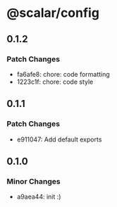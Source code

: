 # @scalar/config

## 0.1.2

### Patch Changes

- fa6afe8: chore: code formatting
- 1223c1f: chore: code style

## 0.1.1

### Patch Changes

- e911047: Add default exports

## 0.1.0

### Minor Changes

- a9aea44: init :)
